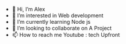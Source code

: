 - 👋 Hi, I’m Alex
- 👀 I’m interested in Web development
- 🌱 I’m currently learning Node js
- 💞️ I’m looking to collaborate on A Project
- 📫 How to reach me Youtube : tech Upfront

<!---
Esesosa-max/Esesosa-max is a ✨ special ✨ repository because its `README.md` (this file) appears on your GitHub profile.
You can click the Preview link to take a look at your changes.
--->
